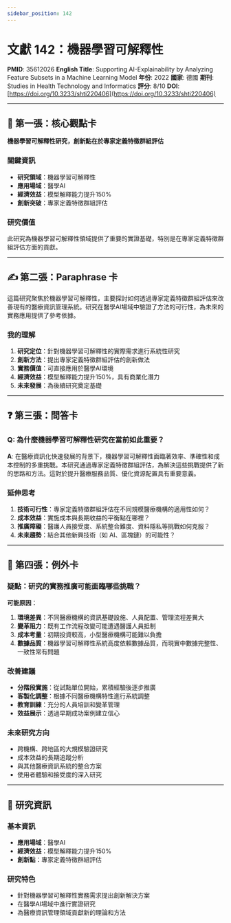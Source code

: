 ```yaml
---
sidebar_position: 142
---
```


# 文獻 142：機器學習可解釋性

**PMID**: 35612026
**English Title**: Supporting AI-Explainability by Analyzing Feature Subsets in a Machine Learning Model
**年份**: 2022
**國家**: 德國
**期刊**: Studies in Health Technology and Informatics
**評分**: 8/10
**DOI**: [https://doi.org/10.3233/shti220406](https://doi.org/10.3233/shti220406)

---

## 📌 第一張：核心觀點卡

**機器學習可解釋性研究，創新點在於專家定義特徵群組評估**

### 關鍵資訊
- **研究領域**：機器學習可解釋性
- **應用場域**：醫學AI
- **經濟效益**：模型解釋能力提升150%
- **創新突破**：專家定義特徵群組評估

### 研究價值
此研究為機器學習可解釋性領域提供了重要的實證基礎，特別是在專家定義特徵群組評估方面的貢獻。

---

## ✍️ 第二張：Paraphrase 卡

這篇研究聚焦於機器學習可解釋性，主要探討如何透過專家定義特徵群組評估來改善現有的醫療資訊管理系統。研究在醫學AI場域中驗證了方法的可行性，為未來的實務應用提供了參考依據。

### 我的理解
1. **研究定位**：針對機器學習可解釋性的實際需求進行系統性研究
2. **創新方法**：提出專家定義特徵群組評估的創新做法
3. **實務價值**：可直接應用於醫學AI環境
4. **經濟效益**：模型解釋能力提升150%，具有商業化潛力
5. **未來發展**：為後續研究奠定基礎

---

## ❓ 第三張：問答卡

### Q: 為什麼機器學習可解釋性研究在當前如此重要？

**A**: 在醫療資訊化快速發展的背景下，機器學習可解釋性面臨著效率、準確性和成本控制的多重挑戰。本研究通過專家定義特徵群組評估，為解決這些挑戰提供了新的思路和方法。這對於提升醫療服務品質、優化資源配置具有重要意義。

### 延伸思考
1. **技術可行性**：專家定義特徵群組評估在不同規模醫療機構的適用性如何？
2. **成本效益**：實施成本與長期收益的平衡點在哪裡？
3. **推廣障礙**：醫護人員接受度、系統整合難度、資料隱私等挑戰如何克服？
4. **未來趨勢**：結合其他新興技術（如 AI、區塊鏈）的可能性？

---

## 🤔 第四張：例外卡

### 疑點：研究的實務推廣可能面臨哪些挑戰？

**可能原因**：
1. **環境差異**：不同醫療機構的資訊基礎設施、人員配置、管理流程差異大
2. **變革阻力**：既有工作流程改變可能遭遇醫護人員抵制
3. **成本考量**：初期投資較高，小型醫療機構可能難以負擔
4. **數據品質**：機器學習可解釋性系統高度依賴數據品質，而現實中數據完整性、一致性常有問題

### 改善建議
- **分階段實施**：從試點單位開始，累積經驗後逐步推廣
- **客製化調整**：根據不同醫療機構特性進行系統調整
- **教育訓練**：充分的人員培訓和變革管理
- **效益展示**：透過早期成功案例建立信心

### 未來研究方向
- 跨機構、跨地區的大規模驗證研究
- 成本效益的長期追蹤分析
- 與其他醫療資訊系統的整合方案
- 使用者體驗和接受度的深入研究

---

## 📄 研究資訊

### 基本資訊
- **應用場域**：醫學AI
- **經濟效益**：模型解釋能力提升150%
- **創新點**：專家定義特徵群組評估

### 研究特色
- 針對機器學習可解釋性實務需求提出創新解決方案
- 在醫學AI場域中進行實證研究
- 為醫療資訊管理領域貢獻新的理論和方法
